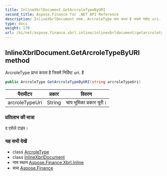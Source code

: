 ```yaml
---
title: InlineXbrlDocument.GetArcroleTypeByURI
second_title: Aspose.Finance for .NET API Reference
description: InlineXbrlDocument तरक. ArcroleType प्रप्त करत है जसमें नर्दष्ट uri. है
type: docs
weight: 170
url: /hi/net/aspose.finance.xbrl.inline/inlinexbrldocument/getarcroletypebyuri/
---
```

## InlineXbrlDocument.GetArcroleTypeByURI method

ArcroleType प्राप्त करता है जिसमें निर्दिष्ट uri. है

```csharp
public ArcroleType GetArcroleTypeByURI(string arcroleTypeUri)
```

| पैरामीटर | प्रकार | विवरण |
| --- | --- | --- |
| arcroleTypeUri | String | चाप भूमिका प्रकार यूरी। |

### प्रतिलाभ की मात्रा

द एरोले टाइप।

### यह सभी देखें

* class [ArcroleType](../../../aspose.finance.xbrl/arcroletype/)
* class [InlineXbrlDocument](../)
* नाम स्थान [Aspose.Finance.Xbrl.Inline](../../inlinexbrldocument/)
* सभा [Aspose.Finance](../../../)


